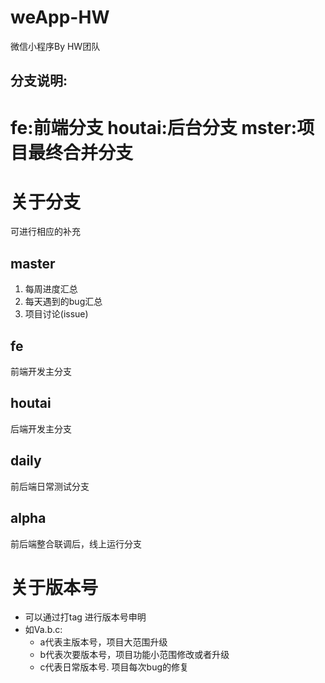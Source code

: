 # weApp-HW
微信小程序By HW团队

## 分支说明:

**fe**:前端分支
**houtai**:后台分支
**mster**:项目最终合并分支
=======
# 关于分支
可进行相应的补充

## master

1. 每周进度汇总
2. 每天遇到的bug汇总
3. 项目讨论(issue)

## fe

前端开发主分支

## houtai

后端开发主分支


## daily

前后端日常测试分支

## alpha

前后端整合联调后，线上运行分支

# 关于版本号

- 可以通过打tag 进行版本号申明
- 如Va.b.c: 
	- a代表主版本号，项目大范围升级
	- b代表次要版本号，项目功能小范围修改或者升级
	- c代表日常版本号. 项目每次bug的修复
